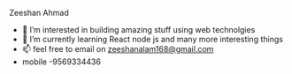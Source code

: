 Zeeshan Ahmad
- 👀 I’m interested in building amazing stuff using web technolgies
- 🌱 I’m currently learning React node js and many more interesting things
- 📫 feel free to email on zeeshanalam168@gmail.com 
- mobile -9569334436

<!---
zee1shan/zee1shan is a ✨ special ✨ repository because its `README.md` (this file) appears on your GitHub profile.
You can click the Preview link to take a look at your changes.
--->
